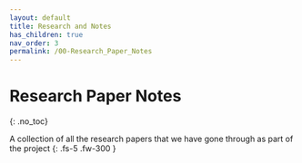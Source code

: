 ```yaml
---
layout: default
title: Research and Notes
has_children: true
nav_order: 3
permalink: /00-Research_Paper_Notes
---
```



# Research Paper Notes
{: .no_toc}

A collection of all the research papers that we have gone through as part of the project
{: .fs-5 .fw-300 }

